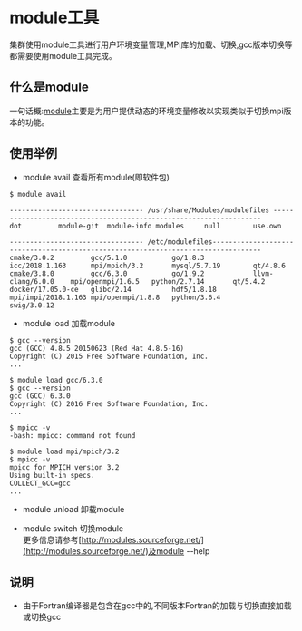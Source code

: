 # module工具
集群使用module工具进行用户环境变量管理,MPI库的加载、切换,gcc版本切换等都需要使用module工具完成。

## 什么是module
一句话概:[module](http://modules.sourceforge.net/)主要是为用户提供动态的环境变量修改以实现类似于切换mpi版本的功能。

## 使用举例
- module avail 查看所有module(即软件包)  

```shell
$ module avail

--------------------------------- /usr/share/Modules/modulefiles -------------------------------------------------------------------
dot         module-git  module-info modules     null        use.own

--------------------------------- /etc/modulefiles----------------------------------------------------------------------------------
cmake/3.0.2         gcc/5.1.0           go/1.8.3            icc/2018.1.163      mpi/mpich/3.2       mysql/5.7.19        qt/4.8.6
cmake/3.8.0         gcc/6.3.0           go/1.9.2            llvm-clang/6.0.0    mpi/openmpi/1.6.5   python/2.7.14       qt/5.4.2
docker/17.05.0-ce   glibc/2.14          hdf5/1.8.18         mpi/impi/2018.1.163 mpi/openmpi/1.8.8   python/3.6.4        swig/3.0.12
```
- module load 加载module  

```shell
$ gcc --version
gcc (GCC) 4.8.5 20150623 (Red Hat 4.8.5-16)
Copyright (C) 2015 Free Software Foundation, Inc.
...

$ module load gcc/6.3.0 
$ gcc --version
gcc (GCC) 6.3.0
Copyright (C) 2016 Free Software Foundation, Inc.
...
```

```shell
$ mpicc -v
-bash: mpicc: command not found

$ module load mpi/mpich/3.2 
$ mpicc -v
mpicc for MPICH version 3.2
Using built-in specs.
COLLECT_GCC=gcc
...
```
- module unload 卸载module  

- module switch 切换module   
 更多信息请参考[http://modules.sourceforge.net/](http://modules.sourceforge.net/)及module --help
 
## 说明
 - 由于Fortran编译器是包含在gcc中的,不同版本Fortran的加载与切换直接加载或切换gcc
